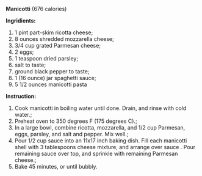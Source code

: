 **Manicotti** (676 calories)

**Ingridients:**  
1. 1 pint part-skim ricotta cheese;  
1. 8 ounces shredded mozzarella cheese;  
1. 3/4 cup grated Parmesan cheese;  
1. 2 eggs;  
1. 1 teaspoon dried parsley;  
1. salt to taste;  
1. ground black pepper to taste;  
1. 1 (16 ounce) jar spaghetti sauce;  
1. 5 1/2 ounces manicotti pasta

**Instruction:**  
1. Cook manicotti in boiling water until done. Drain, and rinse with cold 
water.;  
1. Preheat oven to 350 degrees F (175 degrees C).;  
1. In a large bowl, combine ricotta, mozzarella, and 1/2 cup Parmesan, eggs, 
parsley, and salt and pepper. Mix well.;  
1. Pour 1/2 cup sauce into an 11x17 inch baking dish. Fill each manicotti 
shell with 3 tablespoons cheese mixture, and arrange over sauce . Pour 
remaining sauce over top, and sprinkle with remaining Parmesan cheese.;  
1. Bake 45 minutes, or until bubbly.
